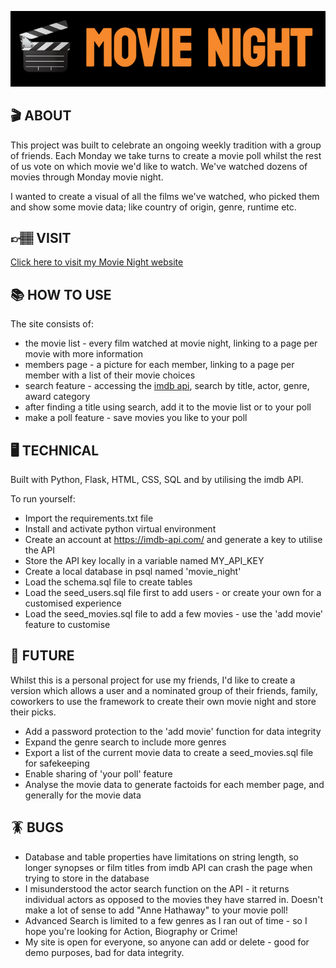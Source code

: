 ![title](./static/images/title.jpeg)

## 🎬 ABOUT
This project was built to celebrate an ongoing weekly tradition with a group of friends.
Each Monday we take turns to create a movie poll whilst the rest of us vote on which movie we'd like to watch. We've watched dozens of movies through Monday movie night.

I wanted to create a visual of all the films we've watched, who picked them and show some movie data; like country of origin, genre, runtime etc.

## 👉🏽 VISIT
[Click here to visit my Movie Night website](https://thawing-woodland-36245.herokuapp.com/)

## 📚 HOW TO USE 

The site consists of:
+ the movie list - every film watched at movie night, linking to a page per movie with more information
+ members page - a picture for each member, linking to a page per member with a list of their movie choices
+ search feature - accessing the [imdb api](https://imdb-api.com/), search by title, actor, genre, award category
+ after finding a title using search, add it to the movie list or to your poll
+ make a poll feature - save movies you like to your poll


## 🖥 TECHNICAL
Built with Python, Flask, HTML, CSS, SQL and by utilising the imdb API.

To run yourself:
+ Import the requirements.txt file
+ Install and activate python virtual environment
+ Create an account at https://imdb-api.com/ and generate a key to utilise the API
+ Store the API key locally in a variable named MY_API_KEY
+ Create a local database in psql named 'movie_night'
+ Load the schema.sql file to create tables
+ Load the seed_users.sql file first to add users - or create your own for a customised experience
+ Load the seed_movies.sql file to add a few movies - use the 'add movie' feature to customise 


## 🤖 FUTURE
Whilst this is a personal project for use my friends, I'd like to create a version which allows a user and a nominated group of their friends, family, coworkers to use the framework to create their own movie night and store their picks.

+ Add a password protection to the 'add movie' function for data integrity
+ Expand the genre search to include more genres
+ Export a list of the current movie data to create a seed_movies.sql file for safekeeping
+ Enable sharing of 'your poll' feature
+ Analyse the movie data to generate factoids for each member page, and generally for the movie data


## 🪳 BUGS

+ Database and table properties have limitations on string length, so longer synopses or film titles from imdb API can crash the page when trying to store in the database
+ I misunderstood the actor search function on the API - it returns individual actors as opposed to the movies they have starred in. Doesn't make a lot of sense to add "Anne Hathaway" to your movie poll!
+ Advanced Search is limited to a few genres as I ran out of time - so I hope you're looking for Action, Biography or Crime!
+ My site is open for everyone, so anyone can add or delete - good for demo purposes, bad for data integrity.

